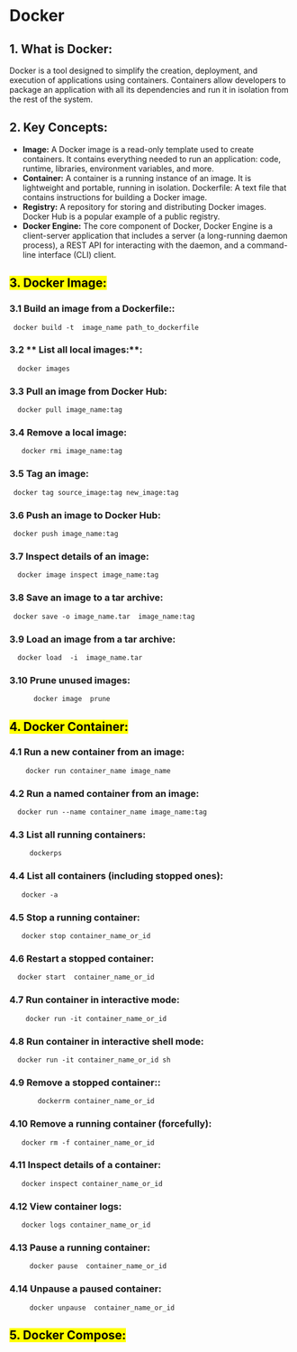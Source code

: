 # Docker

## 1. **What is Docker**:

Docker is a tool designed to simplify the creation, deployment, and execution of applications using containers. Containers allow developers to package an application with all its dependencies and run it in isolation from the rest of the system.

## 2. **Key Concepts**:

- **Image:** A Docker image is a read-only template used to create containers. It contains everything needed to run an application: code, runtime, libraries, environment variables, and more.
- **Container:** A container is a running instance of an image. It is lightweight and portable, running in isolation.
  Dockerfile: A text file that contains instructions for building a Docker image.
- **Registry:** A repository for storing and distributing Docker images. Docker Hub is a popular example of a public registry.
- **Docker Engine:** The core component of Docker, Docker Engine is a client-server application that includes a server (a long-running daemon process), a REST API for interacting with the daemon, and a command-line interface (CLI) client.

## <mark> 3. **Docker Image**: </mark>

### 3.1 **Build an image from a Dockerfile:**:

     docker build -t  image_name path_to_dockerfile

### 3.2 ** List all local images:**:

      docker images

### 3.3 **Pull an image from Docker Hub:**

      docker pull image_name:tag

### 3.4 **Remove a local image:**

       docker rmi image_name:tag

### 3.5 **Tag an image**:

     docker tag source_image:tag new_image:tag

### 3.6 **Push an image to Docker Hub:**

     docker push image_name:tag

### 3.7 **Inspect details of an image:**

      docker image inspect image_name:tag

### 3.8 **Save an image to a tar archive**:

     docker save -o image_name.tar  image_name:tag

### 3.9 **Load an image from a tar archive:**

      docker load  -i  image_name.tar

### 3.10 **Prune unused images**:

          docker image  prune

## <mark> 4. **Docker Container**: </mark>

### 4.1 **Run a new container from an image:**

        docker run container_name image_name

### 4.2 **Run a named container from an image:**

      docker run --name container_name image_name:tag

### 4.3 **List all running containers:**

         dockerps

### 4.4 **List all containers (including stopped ones):**

       docker -a

### 4.5 **Stop a running container:**

       docker stop container_name_or_id

### 4.6 **Restart a stopped container:**

      docker start  container_name_or_id

### 4.7 **Run container in interactive mode:**

        docker run -it container_name_or_id

### 4.8 **Run container in interactive shell mode**:

      docker run -it container_name_or_id sh

### 4.9 **Remove a stopped container:**:

           dockerrm container_name_or_id

### 4.10 **Remove a running container (forcefully):**

       docker rm -f container_name_or_id

### 4.11 **Inspect details of a container:**

       docker inspect container_name_or_id

### 4.12 **View container logs**:

       docker logs container_name_or_id

### 4.13 **Pause a running container**:

         docker pause  container_name_or_id

### 4.14 **Unpause a paused container**:

         docker unpause  container_name_or_id

## <mark> 5. **Docker Compose**: </mark>
